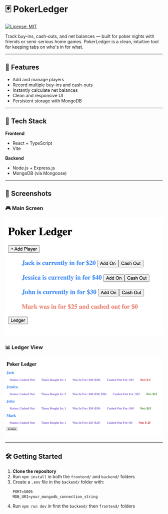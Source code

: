 # 🃏 PokerLedger

[![License: MIT](https://img.shields.io/badge/License-MIT-yellow.svg)](LICENSE)

Track buy-ins, cash-outs, and net balances — built for poker nights with friends or semi-serious home games. PokerLedger is a clean, intuitive tool for keeping tabs on who's in for what.

---

## 🚀 Features

- Add and manage players
- Record multiple buy-ins and cash-outs
- Instantly calculate net balances
- Clean and responsive UI
- Persistent storage with MongoDB

---

## 🧱 Tech Stack

**Frontend**  
- React + TypeScript  
- Vite  

**Backend**  
- Node.js + Express.js  
- MongoDB (via Mongoose)

---

## 📸 Screenshots

### 🎮 Main Screen
![Main Screen](screenshots/main-screen.png)

### 📊 Ledger View
![Ledger View](screenshots/ledger-screen.png)

---

## 🛠️ Getting Started

1. **Clone the repository**
2. Run `npm install` in both the `frontend/` and `backend/` folders
3. Create a `.env` file in the `backend/` folder with:
   ```env
   PORT=5005
   MDB_URI=your_mongodb_connection_string
4. Run `npm run dev` in first the `backend/` then `frontend/` folders
